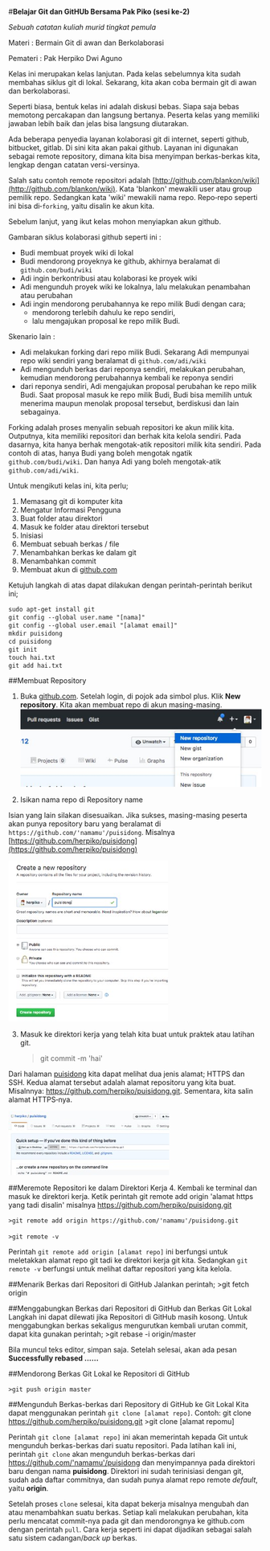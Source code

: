 #**Belajar Git dan GitHUb Bersama Pak Piko (sesi ke-2)**

*Sebuah catatan kuliah murid tingkat pemula*

Materi		: Bermain Git di awan dan Berkolaborasi

Pemateri	: Pak Herpiko Dwi Aguno


Kelas ini merupakan kelas lanjutan. Pada kelas sebelumnya kita sudah membahas siklus git di lokal. Sekarang, kita akan coba bermain git di awan dan berkolaborasi.

Seperti biasa, bentuk kelas ini adalah diskusi bebas. Siapa saja bebas memotong percakapan dan langsung bertanya. Peserta kelas yang memiliki jawaban lebih baik dan jelas bisa langsung diutarakan.

Ada beberapa penyedia layanan kolaborasi git di internet, seperti github, bitbucket, gitlab. Di sini kita akan pakai github. Layanan ini digunakan sebagai remote repository, dimana kita bisa menyimpan berkas-berkas kita, lengkap dengan catatan versi-versinya.

Salah satu contoh remote repositori adalah [http://github.com/blankon/wiki](http://github.com/blankon/wiki). Kata 'blankon' mewakili user atau group pemilik repo. Sedangkan kata 'wiki' mewakili nama repo. Repo‐repo seperti ini bisa di‐`forking`, yaitu disalin ke akun kita.

Sebelum lanjut, yang ikut kelas mohon menyiapkan akun github.

Gambaran siklus kolaborasi github seperti ini :
- Budi membuat proyek wiki di lokal
- Budi mendorong proyeknya ke github, akhirnya beralamat di `github.com/budi/wiki`
- Adi ingin berkontribusi atau kolaborasi ke proyek wiki
- Adi mengunduh proyek wiki ke lokalnya, lalu melakukan penambahan atau perubahan
- Adi ingin mendorong perubahannya ke repo milik Budi dengan cara;
	- mendorong terlebih dahulu ke repo sendiri,
	- lalu mengajukan proposal ke repo milik Budi.

Skenario lain :
- Adi melakukan forking dari repo milik Budi. Sekarang Adi mempunyai repo wiki sendiri yang beralamat di `github.com/adi/wiki`
- Adi mengunduh berkas dari reponya sendiri, melakukan perubahan, kemudian mendorong perubahannya kembali ke reponya sendiri
- dari reponya sendiri, Adi mengajukan proposal perubahan ke repo milik Budi. Saat proposal masuk ke repo milik Budi, Budi bisa memilih untuk menerima maupun menolak proposal tersebut, berdiskusi dan lain sebagainya.

Forking adalah proses menyalin sebuah repositori ke akun milik kita. Outputnya, kita memiliki repositori dan berhak kita kelola sendiri. Pada dasarnya, kita hanya berhak mengotak-atik repositori milik kita sendiri. Pada contoh di atas, hanya Budi yang boleh mengotak ngatik `github.com/budi/wiki`. Dan hanya Adi yang boleh mengotak-atik `github.com/adi/wiki`.

Untuk mengikuti kelas ini, kita perlu;
1. Memasang git di komputer kita
2. Mengatur Informasi Pengguna
3. Buat folder atau direktori
4. Masuk ke folder atau direktori tersebut
5. Inisiasi
6. Membuat sebuah berkas / file
7. Menambahkan berkas ke dalam git
8. Menambahkan commit
9. Membuat akun di [github.com](https://github.com)

Ketujuh langkah di atas dapat dilakukan dengan perintah-perintah berikut ini;

    sudo apt-get install git
    git config --global user.name "[nama]"
    git config --global user.email "[alamat email]"
    mkdir puisidong
    cd puisidong
    git init
	touch hai.txt
	git add hai.txt


##Membuat Repository

1.	Buka [github.com](http://github.com). Setelah login, di pojok ada simbol plus. Klik **New repository**. Kita akan membuat repo di akun masing-masing.
  ![Gambar 1: New Repository][1]

2. Isikan nama repo di Repository name

  Isian yang lain silakan disesuaikan. Jika sukses, masing-masing peserta akan punya repository baru yang beralamat di `https://github.com/'namamu'/puisidong`. Misalnya [https://github.com/herpiko/puisidong](https://github.com/herpiko/puisidong)

  ![Gambar 2: Repository name ][2]

3. Masuk ke direktori kerja yang telah kita buat untuk praktek atau latihan git.

	>git commit -m 'hai'

Dari halaman [puisidong](https://github.com/herpiko/puisidong) kita dapat melihat dua jenis alamat; HTTPS dan SSH. Kedua alamat tersebut adalah alamat repositoru yang kita buat. Misalnnya: https://github.com/herpiko/puisidong.git. Sementara, kita salin alamat HTTPS‐nya.

![Gambar 3: Alamat Repositori ][3]

##Meremote Repositori ke dalam Direktori Kerja
4. Kembali ke terminal dan masuk ke direktori kerja. Ketik perintah git remote add origin 'alamat https yang tadi disalin' misalnya https://github.com/herpiko/puisidong.git

	>git remote add origin https://github.com/'namamu'/puisidong.git

    >git remote -v

Perintah `git remote add origin [alamat repo]` ini berfungsi untuk meletakkan alamat repo git tadi ke direktori kerja git kita. Sedangkan `git remote -v` berfungsi untuk melihat daftar repositori yang kita kelola.

##Menarik Berkas dari Repositori di GitHub
Jalankan perintah;
	>git fetch origin

##Menggabungkan Berkas dari Repositori di GitHub dan Berkas Git Lokal
Langkah ini dapat dilewati jika Repositori di GitHub masih kosong. Untuk menggabungkan berkas sekaligus mengurutkan kembali urutan commit, dapat kita gunakan perintah;
	>git rebase -i origin/master

Bila muncul teks editor, simpan saja. Setelah selesai, akan ada pesan **Successfully rebased ......**

##Mendorong Berkas Git Lokal ke Repositori di GitHub

	>git push origin master

##Mengunduh Berkas-berkas dari Repository di GitHub ke Git Lokal
Kita dapat menggunakan perintah `git clone [alamat repo]`. Contoh: git clone https://github.com/herpiko/puisidong.git
	>git clone [alamat repomu]

Perintah `git clone [alamat repo]` ini akan memerintah kepada Git untuk mengunduh berkas-berkas dari suatu repositori. Pada latihan kali ini, perintah `git clone` akan mengunduh berkas-berkas dari https://github.com/'namamu'/puisidong dan menyimpannya pada direktori baru dengan nama **puisidong**. Direktori ini sudah terinisiasi dengan git, sudah ada daftar commitnya, dan sudah punya alamat repo remote _default_, yaitu **origin**.

Setelah proses `clone` selesai, kita dapat bekerja misalnya mengubah dan atau menambahkan suatu berkas. Setiap kali melakukan perubahan, kita perlu mencatat commit-nya pada git dan mendorongnya ke github.com dengan perintah `pull`. Cara kerja seperti ini dapat dijadikan sebagai salah satu sistem cadangan/_back up_ berkas.


[1]:https://github.com/FaiqAminuddin/BlankOn-Uluwatu-Dokumentasi/blob/master/gambar/1.png "New Repository"
[2]:https://github.com/FaiqAminuddin/BlankOn-Uluwatu-Dokumentasi/blob/master/gambar/2.png "Nama Repositori"
[3]:https://github.com/FaiqAminuddin/BlankOn-Uluwatu-Dokumentasi/blob/master/gambar/3.png "Alamat Repositori"

